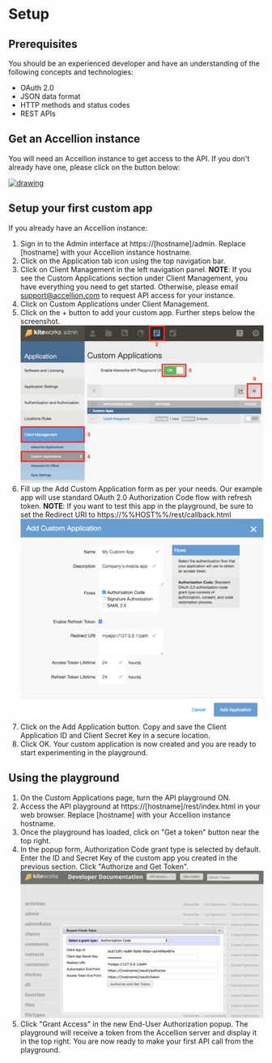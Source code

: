 # Setup

## Prerequisites
You should be an experienced developer and have an understanding of the following concepts and technologies:

* OAuth 2.0
* JSON data format
* HTTP methods and status codes
* REST APIs

## Get an Accellion instance
You will need an Accellion instance to get access to the API. If you don't already have one, please click on the button below:

<a href="https://info.accellion.com/demo-request?ref=api-guide-setup" target="_blank"><img src="images/get-a-demo.png" alt="drawing" width="90px"/></a>

## Setup your first custom app
If you already have an Accellion instance:

1. Sign in to the Admin interface at https://[hostname]/admin. Replace [hostname] with your Accellion instance hostname.
2. Click on the Application tab icon using the top navigation bar.
3. Click on Client Management in the left navigation panel. **NOTE**: If you see the Custom Applications section under Client Management, you have everything you need to get started. Otherwise, please email <support@accellion.com> to request API access for your instance.
4. Click on Custom Applications under Client Management.
5. Click on the + button to add your custom app. Further steps below the screenshot.
![](../images/navigation-custom-apps.png)
6. Fill up the Add Custom Application form as per your needs. Our example app will use standard OAuth 2.0 Authorization Code flow with refresh token. **NOTE**: If you want to test this app in the playground, be sure to set the Redirect URI to https://%%HOST%%/rest/callback.html
![](../images/custom-app-form.png)
7. Click on the Add Application button. Copy and save the Client Application ID and Client Secret Key in a secure location.
8. Click OK. Your custom application is now created and you are ready to start experimenting in the playground.

## Using the playground
1. On the Custom Applications page, turn the API playground ON.
2. Access the API playground at https://[hostname]/rest/index.html in your web browser. Replace [hostname] with your Accellion instance hostname.
3. Once the playground has loaded, click on "Get a token" button near the top right.
4. In the popup form, Authorization Code grant type is selected by default. Enter the ID and Secret Key of the custom app you created in the previous section. Click "Authorize and Get Token".
![](../images/playground-get-token.png)
5. Click "Grant Access" in the new End-User Authorization popup. The playground will receive a token from the Accellion server and display it in the top right. You are now ready to make your first API call from the playground.
